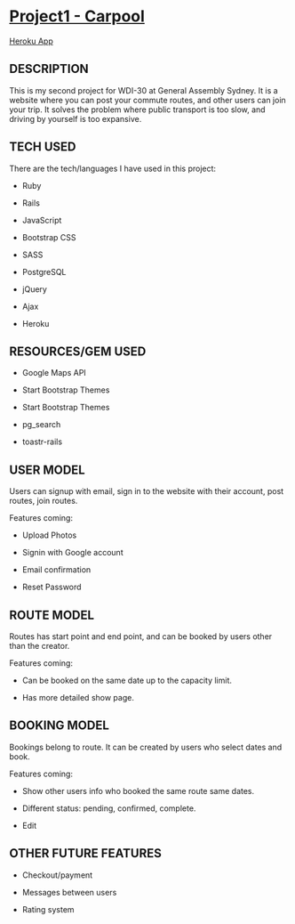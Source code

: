 # [Project1 - Carpool](https://github.com/WilliamDGH/project1)

[Heroku App](https://project1-carpool.herokuapp.com/)

## DESCRIPTION

This is my second project for WDI-30 at General Assembly Sydney. It is a website where you can post your commute routes, and other users can join your trip. It solves the problem where public transport is too slow, and driving by yourself is too expansive.

## TECH USED

There are the tech/languages I have used in this project:

* Ruby

* Rails

* JavaScript

* Bootstrap CSS

* SASS

* PostgreSQL

* jQuery

* Ajax

* Heroku

## RESOURCES/GEM USED

* Google Maps API

* Start Bootstrap Themes

* Start Bootstrap Themes

* pg_search

* toastr-rails

## USER MODEL

Users can signup with email, sign in to the website with their account, post routes, join routes.

Features coming:

* Upload Photos

* Signin with Google account

* Email confirmation

* Reset Password

## ROUTE MODEL

Routes has start point and end point, and can be booked by users other than the creator.

Features coming:

* Can be booked on the same date up to the capacity limit.

* Has more detailed show page.

## BOOKING MODEL

Bookings belong to route. It can be created by users who select dates and book.

Features coming:

* Show other users info who booked the same route same dates.

* Different status: pending, confirmed, complete.

* Edit

## OTHER FUTURE FEATURES


* Checkout/payment

* Messages between users

* Rating system
